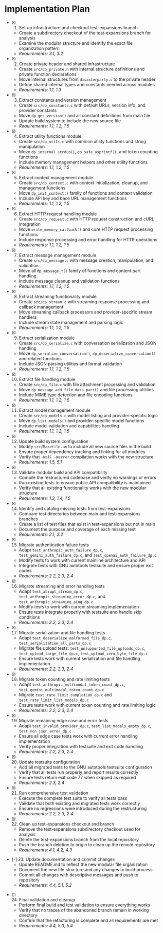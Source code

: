 # Implementation Plan

- [x] 1. Set up infrastructure and checkout test-expansions branch
  - Create a subdirectory checkout of the test-expansions branch for analysis
  - Examine the modular structure and identify the exact file organization pattern
  - _Requirements: 3.1, 3.2_

- [x] 2. Create private header and shared infrastructure
  - Create `src/dp_private.h` with internal structure definitions and private function declarations
  - Move internal structures from `disasterparty.c` to the private header
  - Define shared internal types and constants needed across modules
  - _Requirements: 1.1, 1.3_

- [x] 3. Extract constants and version management
  - Create `src/dp_constants.c` with default URLs, version info, and provider constants
  - Move `dp_get_version()` and all constant definitions from main file
  - Update build system to include the new source file
  - _Requirements: 1.1, 1.2, 1.5_

- [x] 4. Extract utility functions module
  - Create `src/dp_utils.c` with common utility functions and string manipulation
  - Move `dp_internal_strdup()`, `dp_safe_asprintf()`, and token counting functions
  - Include memory management helpers and other utility functions
  - _Requirements: 1.1, 1.2, 1.5_

- [x] 5. Extract context management module
  - Create `src/dp_context.c` with context initialization, cleanup, and management functions
  - Move `dp_init_context()` family of functions and context validation
  - Include API key and base URL management functions
  - _Requirements: 1.1, 1.2, 1.5_

- [x] 6. Extract HTTP request handling module
  - Create `src/dp_request.c` with HTTP request construction and cURL integration
  - Move `write_memory_callback()` and core HTTP request processing functions
  - Include response processing and error handling for HTTP operations
  - _Requirements: 1.1, 1.2, 1.5_

- [x] 7. Extract message management module
  - Create `src/dp_message.c` with message creation, manipulation, and validation
  - Move all `dp_message_*()` family of functions and content part handling
  - Include message cleanup and validation functions
  - _Requirements: 1.1, 1.2, 1.5_

- [x] 8. Extract streaming functionality module
  - Create `src/dp_stream.c` with streaming response processing and callback management
  - Move streaming callback processors and provider-specific stream handlers
  - Include stream state management and parsing logic
  - _Requirements: 1.1, 1.2, 1.5_

- [x] 9. Extract serialization module
  - Create `src/dp_serialize.c` with conversation serialization and JSON handling
  - Move `dp_serialize_conversation()`, `dp_deserialize_conversation()` and related functions
  - Include JSON parsing utilities and format validation
  - _Requirements: 1.1, 1.2, 1.5_

- [x] 10. Extract file handling module
  - Create `src/dp_file.c` with file attachment processing and validation
  - Move `dp_message_add_file_data_part()` and file processing utilities
  - Include MIME type detection and file encoding functions
  - _Requirements: 1.1, 1.2, 1.5_

- [x] 11. Extract model management module
  - Create `src/dp_models.c` with model listing and provider-specific logic
  - Move `dp_list_models()` and provider-specific model functions
  - Include model validation and capabilities handling
  - _Requirements: 1.1, 1.2, 1.5_

- [x] 12. Update build system configuration
  - Modify `src/Makefile.am` to include all new source files in the build
  - Ensure proper dependency tracking and linking for all modules
  - Verify that `-Wall -Werror` compilation works with the new structure
  - _Requirements: 1.5, 5.1_

- [x] 13. Validate modular build and API compatibility
  - Compile the restructured codebase and verify no warnings or errors
  - Run existing tests to ensure public API compatibility is maintained
  - Verify that all existing functionality works with the new modular structure
  - _Requirements: 1.3, 1.4, 1.5_

- [x] 14. Identify and catalog missing tests from test-expansions
  - Compare test directories between main and test-expansions branches
  - Create a list of test files that exist in test-expansions but not in main
  - Document the purpose and coverage of each missing test
  - _Requirements: 2.1, 2.2_

- [x] 15. Migrate authentication failure tests
  - Adapt `test_anthropic_auth_failure_dp.c`, `test_gemini_auth_failure_dp.c`, and `test_openai_auth_failure_dp.c`
  - Modify tests to work with current mainline architecture and API
  - Integrate tests with GNU autotools testsuite and ensure proper exit codes
  - _Requirements: 2.2, 2.3, 2.4_

- [x] 16. Migrate streaming and error handling tests
  - Adapt `test_abrupt_stream_dp.c`, `test_anthropic_streaming_error_dp.c`, and `test_anthropic_streaming_ping_dp.c`
  - Modify tests to work with current streaming implementation
  - Ensure tests integrate properly with testsuite and handle skip conditions
  - _Requirements: 2.2, 2.3, 2.4_

- [x] 17. Migrate serialization and file handling tests
  - Adapt `test_deserialize_malformed_file_dp.c`, `test_serialization_all_parts_dp.c`
  - Migrate file upload tests: `test_unsupported_file_uploads_dp.c`, `test_upload_large_file_dp.c`, `test_upload_zero_byte_file_dp.c`
  - Ensure tests work with current serialization and file handling implementation
  - _Requirements: 2.2, 2.3, 2.4_

- [x] 18. Migrate token counting and rate limiting tests
  - Adapt `test_anthropic_multimodal_token_count_dp.c`, `test_gemini_multimodal_token_count_dp.c`
  - Migrate `test_rate_limit_completion_dp.c` and `test_rate_limit_list_models_dp.c`
  - Ensure tests work with current token counting and rate limiting logic
  - _Requirements: 2.2, 2.3, 2.4_

- [x] 19. Migrate remaining edge case and error tests
  - Adapt `test_invalid_provider_dp.c`, `test_list_models_empty_dp.c`, `test_non_json_error_dp.c`
  - Ensure all edge case tests work with current error handling implementation
  - Verify proper integration with testsuite and exit code handling
  - _Requirements: 2.2, 2.3, 2.4_

- [x] 20. Update testsuite configuration
  - Add all migrated tests to the GNU autotools testsuite configuration
  - Verify that all tests run properly and report results correctly
  - Ensure tests return exit code 77 when skipped as required
  - _Requirements: 2.3, 2.4_

- [x] 21. Run comprehensive test validation
  - Execute the complete test suite to verify all tests pass
  - Validate that both existing and migrated tests work correctly
  - Ensure no regressions were introduced during the restructuring
  - _Requirements: 2.2, 2.3, 2.4_

- [x] 22. Clean up test-expansions checkout and branch
  - Remove the test-expansions subdirectory checkout used for analysis
  - Delete the test-expansions branch from the local repository
  - Push the branch deletion to origin to clean up the remote repository
  - _Requirements: 4.1, 4.2, 4.3_

- [-] 23. Update documentation and commit changes
  - Update README.md to reflect the new modular file organization
  - Document the new file structure and any changes to build process
  - Commit all changes with descriptive messages and push to repository
  - _Requirements: 4.4, 5.1, 5.2_

- [ ] 24. Final validation and cleanup
  - Perform final build and test validation to ensure everything works
  - Verify that no traces of the abandoned branch remain in working directory
  - Confirm that the refactoring is complete and all requirements are met
  - _Requirements: 4.4, 5.3, 5.4_